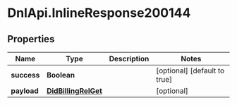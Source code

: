 # DnlApi.InlineResponse200144

## Properties
Name | Type | Description | Notes
------------ | ------------- | ------------- | -------------
**success** | **Boolean** |  | [optional] [default to true]
**payload** | [**DidBillingRelGet**](DidBillingRelGet.md) |  | [optional] 


